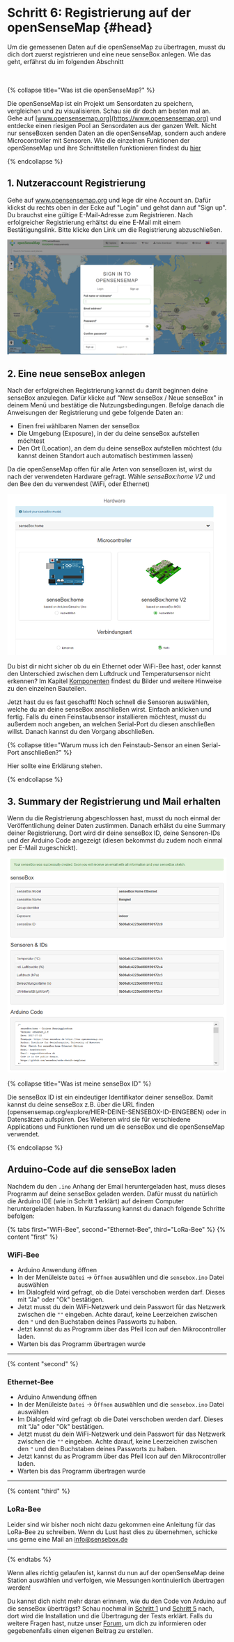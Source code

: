 # Schritt 6: Registrierung auf der openSenseMap {#head}
<div class="description">Um die gemessenen Daten auf die openSenseMap zu übertragen, musst du dich dort zuerst registrieren und eine neue senseBox anlegen. Wie das geht, erfährst du im folgenden Abschnitt</div>

<div class="line">
    <br>
    <br>
</div>

{% collapse title="Was ist die openSenseMap?" %}

Die openSenseMap ist ein Projekt um Sensordaten zu speichern, vergleichen und zu visualisieren. Schau sie dir doch am besten mal an. Gehe auf [www.opensensemap.org](https://www.opensensemap.org) und entdecke einen riesigen Pool an Sensordaten aus der ganzen Welt. Nicht nur senseBoxen senden Daten an die openSenseMap, sondern auch andere Microcontroller mit Sensoren. Wie die einzelnen Funktionen der openSenseMap und ihre Schnittstellen funktionieren findest du [hier](https://sensebox.github.io/books-v2/osem)


{% endcollapse %}

## 1. Nutzeraccount Registrierung
Gehe auf www.opensensemap.org und lege dir eine Account an. Dafür klickst du rechts oben in der Ecke auf "Login" und gehst dann auf "Sign up". Du brauchst eine gültige E-Mail-Adresse zum Registrieren. Nach erfolgreicher Registrierung erhältst du eine E-Mail mit einem Bestätigungslink. Bitte klicke den Link um die Registrierung abzuschließen. 

![Account anlegen](../pictures/Sing_up.PNG)

## 2. Eine neue senseBox anlegen
Nach der erfolgreichen Registrierung kannst du damit beginnen deine senseBox anzulegen. Dafür klicke auf "New senseBox / Neue senseBox" in deinem Menü und bestätige die Nutzungsbedingungen. Befolge danach die Anweisungen der Registrierung und gebe folgende Daten an:

* Einen frei wählbaren Namen der senseBox
* Die Umgebung (Exposure), in der du deine senseBox aufstellen möchtest
* Den Ort (Location), an dem du deine senseBox aufstellen möchtest (du kannst deinen Standort auch automatisch bestimmen lassen)

Da die openSenseMap offen für alle Arten von senseBoxen ist, wirst du nach der verwendeten Hardware gefragt. Wähle *senseBox:home V2* und den Bee den du verwendest (WiFi, oder Ethernet)

![Auswahl von senseBox:home V2 MCU und WiFi Internetverbindung](../pictures/Select_hardware.PNG)

<div class="box_info">
    <i class="fa fa-info fa-fw" aria-hidden="true" style="color: #42acf3;"></i>
  Du bist dir nicht sicher ob du ein Ethernet oder WiFi-Bee hast, oder kannst den Unterschied zwischen dem Luftdruck und Temperatursensor nicht erkennen? Im Kapitel <a href = "../komponenten/README.md">Komponenten</a> findest du Bilder und weitere Hinweise zu den einzelnen Bauteilen.
</div>

Jetzt hast du es fast geschafft! Noch schnell die Sensoren auswählen, welche du an deine senseBox anschließen wirst. Einfach anklicken und fertig. Falls du einen Feinstaubsensor installieren möchtest, musst du außerdem noch angeben, an welchen Serial-Port du diesen anschließen willst. Danach kannst du den Vorgang abschließen.

{% collapse title="Warum muss ich den Feinstaub-Sensor an einen Serial-Port anschließen?" %}

Hier sollte eine Erklärung stehen. 

{% endcollapse %}

## 3. Summary der Registrierung und Mail erhalten
Wenn du die Registrierung abgeschlossen hast, musst du noch einmal der Veröffentlichung deiner Daten zustimmen. Danach erhälst du eine Summary deiner Registrierung. Dort wird dir deine senseBox ID, deine Sensoren-IDs und der Arduino Code angezeigt (diesen bekommst du zudem noch einmal per E-Mail zugeschickt). 

![Summary der Registrierung. Hier siehst du die IDs deiner senseBox und deiner Sensoren!](../pictures/summary.PNG)

{% collapse title="Was ist meine senseBox ID" %}

Die senseBox ID ist ein eindeutiger Identifikator deiner senseBox. Damit kannst du deine senseBox z.B. über die URL finden (opensensemap.org/explore/HIER-DEINE-SENSEBOX-ID-EINGEBEN) oder in Datensätzen aufspüren. Des Weiteren wird sie für verschiedene Applications und Funktionen rund um die senseBox und die openSenseMap verwendet.

{% endcollapse %}

## Arduino-Code auf die senseBox laden
Nachdem du den ```.ino``` Anhang der Email heruntergeladen hast, muss dieses Programm auf deine senseBox geladen werden. Dafür musst du natürlich die Arduino IDE (wie in Schritt 1 erklärt) auf deinem Computer heruntergeladen haben. In Kurzfassung kannst du danach folgende Schritte befolgen:

{% tabs first="WiFi-Bee", second="Ethernet-Bee", third="LoRa-Bee" %}
{% content "first" %}

### WiFi-Bee

* Arduino Anwendung öffnen
* In der Menüleiste ``Datei`` → ``Öffnen`` auswählen und die ``sensebox.ino`` Datei auswählen
* Im Dialogfeld wird gefragt, ob die Datei verschoben werden darf. Dieses mit "Ja" oder "Ok" bestätigen.
* Jetzt musst du dein WiFi-Netzwerk und dein Passwort für das Netzwerk zwischen die ``""`` eingeben. Achte darauf, keine Leerzeichen zwischen den ``"`` und den Buchstaben deines Passworts zu haben.  
* Jetzt kannst du as Programm über das Pfeil Icon auf den Mikrocontroller laden.
* Warten bis das Programm übertragen wurde
__________

{% content "second" %}

### Ethernet-Bee

* Arduino Anwendung öffnen
* In der Menüleiste ``Datei`` → ``Öffnen`` auswählen und die ``sensebox.ino`` Datei auswählen
* Im Dialogfeld wird gefragt ob die Datei verschoben werden darf. Dieses mit "Ja" oder "Ok" bestätigen.
* Jetzt musst du dein WiFi-Netzwerk und dein Passwort für das Netzwerk zwischen die ``""`` eingeben. Achte darauf, keine Leerzeichen zwischen den ``"`` und den Buchstaben deines Passworts zu haben.  
* Jetzt kannst du as Programm über das Pfeil Icon auf den Mikrocontroller laden.
* Warten bis das Programm übertragen wurde
___________________


{% content "third" %}

### LoRa-Bee

Leider sind wir bisher noch nicht dazu gekommen eine Anleitung für das LoRa-Bee zu schreiben. Wenn du Lust hast dies zu übernehmen, schicke uns gerne eine Mail an info@sensebox.de
___________

{% endtabs %}

Wenn alles richtig gelaufen ist, kannst du nun auf der openSenseMap deine Station auswählen und verfolgen, wie Messungen kontinuierlich übertragen werden!

<div class="box_info">
    <i class="fa fa-info fa-fw" aria-hidden="true" style="color: #42acf3;"></i>
  Du kannst dich nicht mehr daran erinnern, wie du den Code von Arduino auf die senseBox überträgst? Schau nochmal in <a href="../erste-schritte/software-installation.html">Schritt 1</a> und <a href="../erste-schritte/komponenten-testen.html">Schritt 5</a> nach, dort wird die Installation und die Übertragung der Tests erklärt. Falls du weitere Fragen hast, nutze unser <a href="https://forum.sensebox.de/">Forum</a>, um dich zu informieren oder gegebenenfalls einen eigenen Beitrag zu erstellen. </div>

